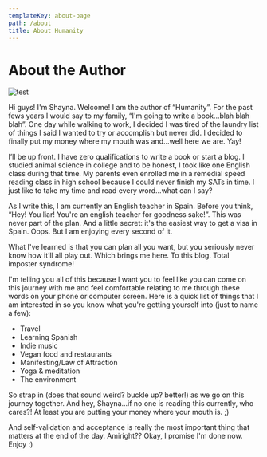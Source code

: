 ```yaml
---
templateKey: about-page
path: /about
title: About Humanity
---
```

# About the Author

![test](/img/pic.jpg "test")

Hi guys! I'm Shayna. Welcome! I am the author of “Humanity”. For the past fews years I would say to my family, “I'm going to write a book...blah blah blah”. One day while walking to work, I decided I was tired of the laundry list of things I said I wanted to try or accomplish but never did. I decided to finally put my money where my mouth was and...well here we are. Yay!

I’ll be up front. I have zero qualifications to write a book or start a blog. I studied animal science in college and to be honest, I took like one English class during that time. My parents even enrolled me in a remedial speed reading class in high school because I could never finish my SATs in time. I just like to take my time and read every word...what can I say?

As I write this, I am currently an English teacher in Spain. Before you think, “Hey! You liar! You're an english teacher for goodness sake!”. This was never part of the plan. And a little secret: it's the easiest way to get a visa in Spain. Oops. But I am enjoying every second of it.

What I've learned is that you can plan all you want, but you seriously never know how it’ll all play out. Which brings me here. To this blog. Total imposter syndrome!

I'm telling you all of this because I want you to feel like you can come on this journey with me and feel comfortable relating to me through these words on your phone or computer screen. Here is a quick list of things that I am interested in so you know what you're getting yourself into (just to name a few):

* Travel
* Learning Spanish
* Indie music
* Vegan food and restaurants
* Manifesting/Law of Attraction
* Yoga & meditation
* The environment

So strap in (does that sound weird? buckle up? better!) as we go on this journey together. And hey, Shayna...if no one is reading this currently, who cares?! At least you are putting your money where your mouth is. ;)

And self-validation and acceptance is really the most important thing that matters at the end of the day. Amiright?? Okay, I promise I'm done now. Enjoy :)